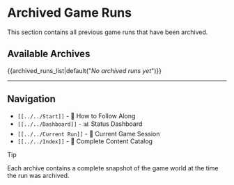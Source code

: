 # Archived Game Runs

This section contains all previous game runs that have been archived.

## Available Archives

{{archived_runs_list|default("*No archived runs yet*")}}

---

## Navigation

- `[[../../Start]]` - 📖 How to Follow Along
- `[[../../Dashboard]]` - 📊 Status Dashboard
- `[[../../Current Run]]` - 🎲 Current Game Session
- `[[../../Index]]` - 📑 Complete Content Catalog

> [!TIP]
> Each archive contains a complete snapshot of the game world at the time the run was archived.